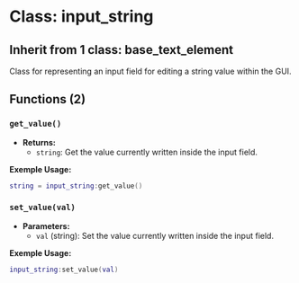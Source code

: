 # Class: input_string

## Inherit from 1 class: base_text_element

Class for representing an input field for editing a string value within the GUI.

## Functions (2)

### `get_value()`

- **Returns:**
  - `string`: Get the value currently written inside the input field.

**Exemple Usage:**
```lua
string = input_string:get_value()
```

### `set_value(val)`

- **Parameters:**
  - `val` (string): Set the value currently written inside the input field.

**Exemple Usage:**
```lua
input_string:set_value(val)
```



